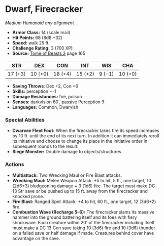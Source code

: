 # Dwarf, Firecracker

*Medium* *Humanoid* *any alignment*

- **Armor Class:** 14 (scale mail)
- **Hit Points:** 68 (8d8 +32)
- **Speed:** walk 25 ft.
- **Challenge Rating:** 3 (700 XP)
- **Source:** [Tome of Beasts 3](https://koboldpress.com/kpstore/product/tome-of-beasts-3-for-5th-edition/) page 165

| STR | DEX | CON | INT | WIS | CHA |
| --- | --- | --- | --- | --- | --- |
| 17 (+3) | 10 (+0) | 18 (+4) | 15 (+2) | 9 (-1) | 10 (+0) |

- **Saving Throws**: Dex +2, Con +6
- **Skills:** perception +-1
- **Damage Resistances:** fire, poison
- **Senses:** darkvision 60', passive Perception 9
- **Languages:** Common, Dwarvish

### Special Abilities

- **Dwarven Fleet Foot:** When the firecracker takes fire its speed increases by 10 ft. until the end of its next turn. In addition it can immediately reroll its initiative and choose to change its place in the initiative order in subsequent rounds to the result.
- **Siege Monster:** Double damage to objects/structures.

### Actions

- **Multiattack:** Two Wrecking Maul or Fire Blast attacks.
- **Wrecking Maul:** Melee Weapon Attack: +5 to hit, 5 ft., one target, 10 (2d6+3) bludgeoning damage + 3 (1d6) fire. The target must make DC 13 Str save or be pushed up to 15 ft. away from the firecracker and knocked prone.
- **Fire Blast:** Ranged Spell Attack: +4 to hit, 60 ft., one target, 12 (3d6+2) fire.
- **Combustion Wave (Recharge 5–6):** The firecracker slams its massive hammer into the ground battering itself and its foes with fiery shockwave. Each creature within 20' of the firecracker including itself must make a DC 13 Con save taking 10 (3d6) fire and 10 (3d6) thunder on a failed save or half damage if made. Creatures behind cover have advantage on the save.


